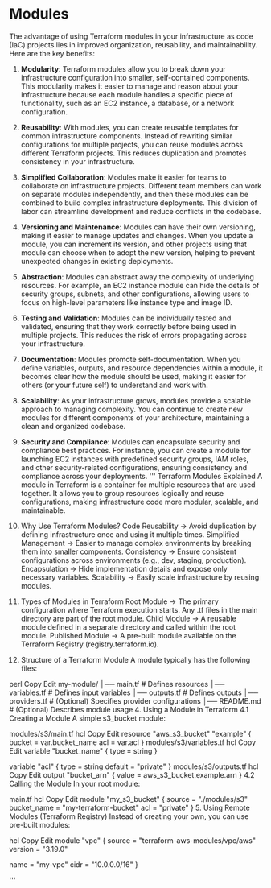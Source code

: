 # Modules

The advantage of using Terraform modules in your infrastructure as code (IaC) projects lies in improved organization, reusability, and maintainability. Here are the key benefits:

1. **Modularity**: Terraform modules allow you to break down your infrastructure configuration into smaller, self-contained components. This modularity makes it easier to manage and reason about your infrastructure because each module handles a specific piece of functionality, such as an EC2 instance, a database, or a network configuration.

2. **Reusability**: With modules, you can create reusable templates for common infrastructure components. Instead of rewriting similar configurations for multiple projects, you can reuse modules across different Terraform projects. This reduces duplication and promotes consistency in your infrastructure.

3. **Simplified Collaboration**: Modules make it easier for teams to collaborate on infrastructure projects. Different team members can work on separate modules independently, and then these modules can be combined to build complex infrastructure deployments. This division of labor can streamline development and reduce conflicts in the codebase.

4. **Versioning and Maintenance**: Modules can have their own versioning, making it easier to manage updates and changes. When you update a module, you can increment its version, and other projects using that module can choose when to adopt the new version, helping to prevent unexpected changes in existing deployments.

5. **Abstraction**: Modules can abstract away the complexity of underlying resources. For example, an EC2 instance module can hide the details of security groups, subnets, and other configurations, allowing users to focus on high-level parameters like instance type and image ID.

6. **Testing and Validation**: Modules can be individually tested and validated, ensuring that they work correctly before being used in multiple projects. This reduces the risk of errors propagating across your infrastructure.

7. **Documentation**: Modules promote self-documentation. When you define variables, outputs, and resource dependencies within a module, it becomes clear how the module should be used, making it easier for others (or your future self) to understand and work with.

8. **Scalability**: As your infrastructure grows, modules provide a scalable approach to managing complexity. You can continue to create new modules for different components of your architecture, maintaining a clean and organized codebase.

9. **Security and Compliance**: Modules can encapsulate security and compliance best practices. For instance, you can create a module for launching EC2 instances with predefined security groups, IAM roles, and other security-related configurations, ensuring consistency and compliance across your deployments.
'''
Terraform Modules Explained
A module in Terraform is a container for multiple resources that are used together. It allows you to group resources logically and reuse configurations, making infrastructure code more modular, scalable, and maintainable.

1. Why Use Terraform Modules?
Code Reusability → Avoid duplication by defining infrastructure once and using it multiple times.
Simplified Management → Easier to manage complex environments by breaking them into smaller components.
Consistency → Ensure consistent configurations across environments (e.g., dev, staging, production).
Encapsulation → Hide implementation details and expose only necessary variables.
Scalability → Easily scale infrastructure by reusing modules.
2. Types of Modules in Terraform
Root Module → The primary configuration where Terraform execution starts. Any .tf files in the main directory are part of the root module.
Child Module → A reusable module defined in a separate directory and called within the root module.
Published Module → A pre-built module available on the Terraform Registry (registry.terraform.io).
3. Structure of a Terraform Module
A module typically has the following files:

perl
Copy
Edit
my-module/
│── main.tf        # Defines resources
│── variables.tf   # Defines input variables
│── outputs.tf     # Defines outputs
│── providers.tf   # (Optional) Specifies provider configurations
│── README.md      # (Optional) Describes module usage
4. Using a Module in Terraform
4.1 Creating a Module
A simple s3_bucket module:

modules/s3/main.tf
hcl
Copy
Edit
resource "aws_s3_bucket" "example" {
  bucket = var.bucket_name
  acl    = var.acl
}
modules/s3/variables.tf
hcl
Copy
Edit
variable "bucket_name" {
  type = string
}

variable "acl" {
  type    = string
  default = "private"
}
modules/s3/outputs.tf
hcl
Copy
Edit
output "bucket_arn" {
  value = aws_s3_bucket.example.arn
}
4.2 Calling the Module
In your root module:

main.tf
hcl
Copy
Edit
module "my_s3_bucket" {
  source      = "./modules/s3"
  bucket_name = "my-terraform-bucket"
  acl         = "private"
}
5. Using Remote Modules (Terraform Registry)
Instead of creating your own, you can use pre-built modules:

hcl
Copy
Edit
module "vpc" {
  source  = "terraform-aws-modules/vpc/aws"
  version = "3.19.0"

  name    = "my-vpc"
  cidr    = "10.0.0.0/16"
}

'''
